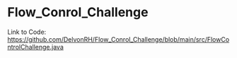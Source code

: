 # Flow_Conrol_Challenge
Link to Code: https://github.com/DelvonRH/Flow_Conrol_Challenge/blob/main/src/FlowControlChallenge.java

